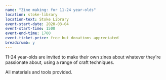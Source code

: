 ```yaml
---
name: "Zine making: for 11-24 year-olds"
location: stoke-library
location-text: Stoke Library
event-start-date: 2020-03-04
event-start-time: 1500
event-end-time: 1700
event-ticket-price: free but donations appreciated
breadcrumb: y
---
```


11-24 year-olds are invited to make their own zines about whatever they're passionate about, using a range of craft techniques.

All materials and tools provided.
